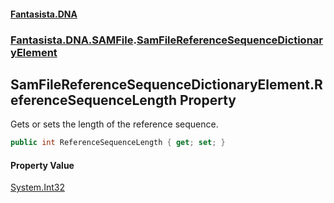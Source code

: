 #### [Fantasista.DNA](index.md 'index')
### [Fantasista.DNA.SAMFile](Fantasista.DNA.SAMFile.md 'Fantasista.DNA.SAMFile').[SamFileReferenceSequenceDictionaryElement](Fantasista.DNA.SAMFile.SamFileReferenceSequenceDictionaryElement.md 'Fantasista.DNA.SAMFile.SamFileReferenceSequenceDictionaryElement')

## SamFileReferenceSequenceDictionaryElement.ReferenceSequenceLength Property

Gets or sets the length of the reference sequence.

```csharp
public int ReferenceSequenceLength { get; set; }
```

#### Property Value
[System.Int32](https://docs.microsoft.com/en-us/dotnet/api/System.Int32 'System.Int32')